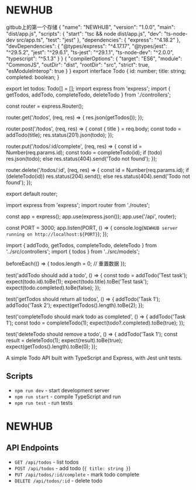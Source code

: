# NEWHUB
gitbub上的第一个存储
{
  "name": "NEWHUB",
  "version": "1.0.0",
  "main": "dist/app.js",
  "scripts": {
    "start": "tsc && node dist/app.js",
    "dev": "ts-node-dev src/app.ts",
    "test": "jest"
  },
  "dependencies": {
    "express": "^4.18.2"
  },
  "devDependencies": {
    "@types/express": "^4.17.17",
    "@types/jest": "^29.5.2",
    "jest": "^29.6.1",
    "ts-jest": "^29.1.1",
    "ts-node-dev": "^2.0.0",
    "typescript": "^5.1.3"
  }
}
{
  "compilerOptions": {
    "target": "ES6",
    "module": "CommonJS",
    "outDir": "dist",
    "rootDir": "src",
    "strict": true,
    "esModuleInterop": true
  }
}
export interface Todo {
  id: number;
  title: string;
  completed: boolean;
}

export let todos: Todo[] = [];
import express from 'express';
import { getTodos, addTodo, completeTodo, deleteTodo } from './controllers';

const router = express.Router();

router.get('/todos', (req, res) => {
  res.json(getTodos());
});

router.post('/todos', (req, res) => {
  const { title } = req.body;
  const todo = addTodo(title);
  res.status(201).json(todo);
});

router.put('/todos/:id/complete', (req, res) => {
  const id = Number(req.params.id);
  const todo = completeTodo(id);
  if (todo) res.json(todo);
  else res.status(404).send('Todo not found');
});

router.delete('/todos/:id', (req, res) => {
  const id = Number(req.params.id);
  if (deleteTodo(id)) res.status(204).send();
  else res.status(404).send('Todo not found');
});

export default router;


import express from 'express';
import router from './routes';

const app = express();
app.use(express.json());
app.use('/api', router);

const PORT = 3000;
app.listen(PORT, () => {
  console.log(`NEWHUB server running on http://localhost:${PORT}`);
});


import { addTodo, getTodos, completeTodo, deleteTodo } from '../src/controllers';
import { todos } from '../src/models';

beforeEach(() => {
  todos.length = 0; // 重置数据
});

test('addTodo should add a todo', () => {
  const todo = addTodo('Test task');
  expect(todo.id).toBe(1);
  expect(todo.title).toBe('Test task');
  expect(todo.completed).toBe(false);
});

test('getTodos should return all todos', () => {
  addTodo('Task 1');
  addTodo('Task 2');
  expect(getTodos().length).toBe(2);
});

test('completeTodo should mark todo as completed', () => {
  addTodo('Task 1');
  const todo = completeTodo(1);
  expect(todo?.completed).toBe(true);
});

test('deleteTodo should remove a todo', () => {
  addTodo('Task 1');
  const result = deleteTodo(1);
  expect(result).toBe(true);
  expect(getTodos().length).toBe(0);
});

A simple Todo API built with TypeScript and Express, with Jest unit tests.

## Scripts
- `npm run dev` - start development server
- `npm run start` - compile TypeScript and run
- `npm run test` - run tests
# NEWHUB
## API Endpoints
- `GET /api/todos` - list todos
- `POST /api/todos` - add todo (`{ title: string }`)
- `PUT /api/todos/:id/complete` - mark todo complete
- `DELETE /api/todos/:id` - delete todo

